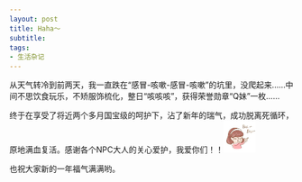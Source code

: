```yaml
---
layout: post
title: Haha～ 
subtitle: 
tags:
- 生活杂记
---
```


从天气转冷到前两天，我一直跌在“感冒-咳嗽-感冒-咳嗽”的坑里，没爬起来……中间不思饮食玩乐，不矫服饰梳化，整日“咳咳咳”，获得荣誉勋章“Q妹”一枚……

终于在享受了将近两个多月国宝级的呵护下，沾了新年的瑞气，成功脱离死循环，原地满血复活。感谢各个NPC大人的关心爱护，我爱你们！！![](/img/sahua.jpeg)

也祝大家新的一年福气满满哟。

